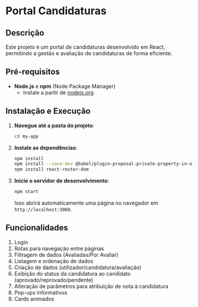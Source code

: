 # Portal Candidaturas

## Descrição
Este projeto é um portal de candidaturas desenvolvido em React, permitindo a gestão e avaliação de candidaturas de forma eficiente.

## Pré-requisitos
- **Node.js** e **npm** (Node Package Manager)
  - Instale a partir de [nodejs.org](https://nodejs.org).

## Instalação e Execução

1. **Navegue até a pasta do projeto**:
   ```bash
   cd my-app
   ```

2. **Instale as dependências**:
   ```bash
   npm install
   npm install --save-dev @babel/plugin-proposal-private-property-in-object
   npm install react-router-dom
   ```

3. **Inicie o servidor de desenvolvimento**:
   ```bash
   npm start
   ```
   Isso abrirá automaticamente uma página no navegador em `http://localhost:3000`.

## Funcionalidades

1. Login
2. Rotas para navegação entre páginas
3. Filtragem de dados (Avaliadas/Por Avaliar)
4. Listagem e ordenação de dados
5. Criação de dados (utilizador/candidatura/avaliação)
6. Exibição do status da candidatura ao candidato (aprovado/reprovado/pendente)
7. Alteração de parâmetros para atribuição de nota à candidatura
8. Pop-ups informativos
9. Cards animados

